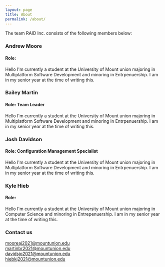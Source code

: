 ```yaml
---
layout: page
title: About
permalink: /about/
---
```


The team RAID Inc. consists of the following members below:

### Andrew Moore
#### Role:
Hello I'm currently a student at the University of Mount union majoring in Multiplatform Software Development and minoring in Entrpenuership. I am in my senior year at the time of writing this.

### Bailey Martin
#### Role: Team Leader
Hello I'm currently a student at the University of Mount union majoring in Multiplatform Software Development and minoring in Entrpenuership. I am in my senior year at the time of writing this.

### Josh Davidson
#### Role: Configuration Management Specialist
Hello I'm currently a student at the University of Mount union majoring in Multiplatform Software Development and minoring in Entrpenuership. I am in my senior year at the time of writing this.

### Kyle Hieb
#### Role:
Hello I'm currently a student at the University of Mount union majoring in Computer Science and minoring in Entrepenuership. I am in my senior year at the time of writing this.

### Contact us

[mooreaj2021@mountunion.edu](mailto:mooreaj2021@mountunion.edu) <br>
[martinbr2021@mountunion.edu](mailto:martinbr2021@mountunion.edu) <br>
[davidsjo2021@mountunion.edu](mailto:davidsjo2021@mountunion.edu) <br>
[hiebkj2021@mountunion.edu](mailto:hiebkj2021@mountunion.edu) <br>

